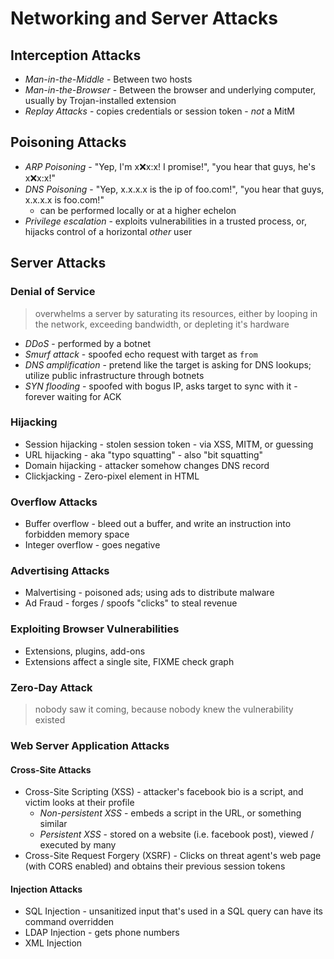 Networking and Server Attacks
====================================

## Interception Attacks

- _Man-in-the-Middle_ - Between two hosts
- _Man-in-the-Browser_ - Between the browser and underlying computer, usually by Trojan-installed extension
- _Replay Attacks_ - copies credentials or session token - _not_ a MitM
  
## Poisoning Attacks

- _ARP Poisoning_ - "Yep, I'm x:x:x:x! I promise!", "you hear that guys, he's x:x:x:x!"
- _DNS Poisoning_ - "Yep, x.x.x.x is the ip of foo.com!", "you hear that guys, x.x.x.x is foo.com!"
  - can be performed locally or at a higher echelon
- _Privilege escalation_ - exploits vulnerabilities in a trusted process, or, hijacks control of a horizontal _other_ user

## Server Attacks

### Denial of Service

> overwhelms a server by saturating its resources, either by looping in the network, exceeding bandwidth, or
> depleting it's hardware

- _DDoS_ - performed by a botnet
- _Smurf attack_ - spoofed echo request with target as `from`
- _DNS amplification_ - pretend like the target is asking for DNS lookups; utilize public infrastructure through botnets
- _SYN flooding_ - spoofed with bogus IP, asks target to sync with it - forever waiting for ACK

### Hijacking

- Session hijacking - stolen session token - via XSS, MITM, or guessing
- URL hijacking - aka "typo squatting" - also "bit squatting"
- Domain hijacking - attacker somehow changes DNS record
- Clickjacking - Zero-pixel element in HTML

### Overflow Attacks

- Buffer overflow - bleed out a buffer, and write an instruction into forbidden memory space
- Integer overflow - goes negative

### Advertising Attacks

- Malvertising - poisoned ads; using ads to distribute malware
- Ad Fraud - forges / spoofs "clicks" to steal revenue

### Exploiting Browser Vulnerabilities

- Extensions, plugins, add-ons
- Extensions affect a single site, FIXME check graph

### Zero-Day Attack

> nobody saw it coming, because nobody knew the vulnerability existed

### Web Server Application Attacks

#### Cross-Site Attacks

- Cross-Site Scripting (XSS) - attacker's facebook bio is a script, and victim looks at their profile
  - _Non-persistent XSS_ - embeds a script in the URL, or something similar
  - _Persistent XSS_ - stored on a website (i.e. facebook post), viewed / executed by many
- Cross-Site Request Forgery (XSRF) - Clicks on threat agent's web page (with CORS enabled) and obtains their previous session tokens

#### Injection Attacks

- SQL Injection - unsanitized input that's used in a SQL query can have its command overridden
- LDAP Injection - gets phone numbers
- XML Injection
